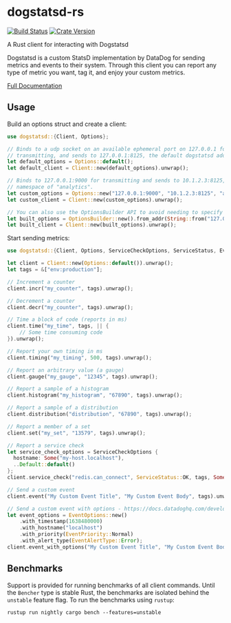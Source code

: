 # dogstatsd-rs

[![Build Status](https://travis-ci.org/mcasper/dogstatsd-rs.svg?branch=master)](https://travis-ci.org/mcasper/dogstatsd-rs)
[![Crate Version](https://img.shields.io/crates/v/dogstatsd.svg)](https://crates.io/crates/dogstatsd)

A Rust client for interacting with Dogstatsd

Dogstatsd is a custom StatsD implementation by DataDog for sending metrics and
events to their system. Through this client you can report any type of metric
you want, tag it, and enjoy your custom metrics.

[Full Documentation](https://mcasper.github.io/dogstatsd-rs/dogstatsd/)

## Usage

Build an options struct and create a client:

```rust
use dogstatsd::{Client, Options};

// Binds to a udp socket on an available ephemeral port on 127.0.0.1 for
// transmitting, and sends to 127.0.0.1:8125, the default dogstatsd address.
let default_options = Options::default();
let default_client = Client::new(default_options).unwrap();

// Binds to 127.0.0.1:9000 for transmitting and sends to 10.1.2.3:8125, with a
// namespace of "analytics".
let custom_options = Options::new("127.0.0.1:9000", "10.1.2.3:8125", "analytics", vec!(String::new()));
let custom_client = Client::new(custom_options).unwrap();

// You can also use the OptionsBuilder API to avoid needing to specify every option.
let built_options = OptionsBuilder::new().from_addr(String::from("127.0.0.1:9001")).build();
let built_client = Client::new(built_options).unwrap();
```

Start sending metrics:

```rust
use dogstatsd::{Client, Options, ServiceCheckOptions, ServiceStatus, EventOptions, EventPriority, EventAlertType};

let client = Client::new(Options::default()).unwrap();
let tags = &["env:production"];

// Increment a counter
client.incr("my_counter", tags).unwrap();

// Decrement a counter
client.decr("my_counter", tags).unwrap();

// Time a block of code (reports in ms)
client.time("my_time", tags, || {
    // Some time consuming code
}).unwrap();

// Report your own timing in ms
client.timing("my_timing", 500, tags).unwrap();

// Report an arbitrary value (a gauge)
client.gauge("my_gauge", "12345", tags).unwrap();

// Report a sample of a histogram
client.histogram("my_histogram", "67890", tags).unwrap();

// Report a sample of a distribution
client.distribution("distribution", "67890", tags).unwrap();

// Report a member of a set
client.set("my_set", "13579", tags).unwrap();

// Report a service check
let service_check_options = ServiceCheckOptions {
  hostname: Some("my-host.localhost"),
  ..Default::default()
};
client.service_check("redis.can_connect", ServiceStatus::OK, tags, Some(service_check_options)).unwrap();

// Send a custom event
client.event("My Custom Event Title", "My Custom Event Body", tags).unwrap();

// Send a custom event with options - https://docs.datadoghq.com/developers/dogstatsd/datagram_shell/?tab=events
let event_options = EventOptions::new()
    .with_timestamp(1638480000)
    .with_hostname("localhost")
    .with_priority(EventPriority::Normal)
    .with_alert_type(EventAlertType::Error);
client.event_with_options("My Custom Event Title", "My Custom Event Body", tags, Some(event_options)).unwrap();
```

## Benchmarks

Support is provided for running benchmarks of all client commands. Until the
`Bencher` type is stable Rust, the benchmarks are isolated behind the
`unstable` feature flag. To run the benchmarks using `rustup`:

    rustup run nightly cargo bench --features=unstable
